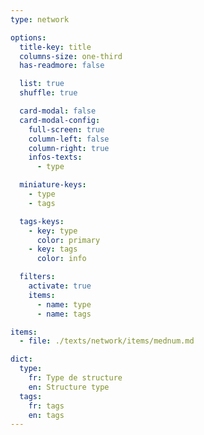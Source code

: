 ```yaml
---
type: network

options:
  title-key: title
  columns-size: one-third
  has-readmore: false

  list: true
  shuffle: true

  card-modal: false
  card-modal-config:
    full-screen: true
    column-left: false
    column-right: true
    infos-texts: 
      - type

  miniature-keys: 
    - type
    - tags

  tags-keys: 
    - key: type
      color: primary
    - key: tags
      color: info

  filters: 
    activate: true
    items: 
      - name: type
      - name: tags

items:
  - file: ./texts/network/items/mednum.md

dict:
  type:
    fr: Type de structure
    en: Structure type
  tags:
    fr: tags
    en: tags
---
```

